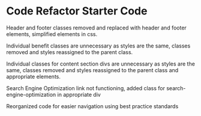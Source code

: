 # Code Refactor Starter Code

Header and footer classes removed and replaced with header and footer elements, simplified elements in css.

Individual benefit classes are unnecessary as styles are the same, classes removed and styles reassigned to the parent class.

Individual classes for content section divs are unnecessary as styles are the same, classes removed and styles reassigned to the parent class and appropriate elements.

Search Engine Optimization link not functioning, added class for search-engine-optimization in appropriate div

Reorganized code for easier navigation using best practice standards
